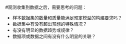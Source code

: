 #观测收集到数据之后，需要思考的问题：
* 样本数据集的数量和质量能满足预定模型的构建要求吗？
* 数据集中有没有超出预想的特殊情况？
* 有没有明显的数据趋势或规律？
* 数据项或数据之间有没有什么明显的关联？
